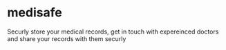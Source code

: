 # medisafe
Securly store your medical records, get in touch with expereinced doctors and share your records with them securly
